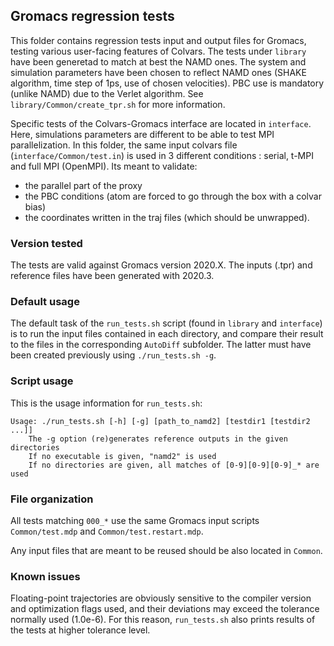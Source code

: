 ## Gromacs regression tests

This folder contains regression tests input and output files for Gromacs, testing various user-facing features of Colvars.
The tests under `library` have been generetad to match at best the NAMD ones. The system and simulation parameters have been chosen to reflect NAMD ones (SHAKE algorithm, time step of 1ps, use of chosen velocities). PBC use is mandatory (unlike NAMD) due to the Verlet algorithm. See `library/Common/create_tpr.sh` for more information.

Specific tests of the Colvars-Gromacs interface are located in `interface`. Here, simulations parameters are different to be able to test MPI parallelization.
In this folder, the same input colvars file (`interface/Common/test.in`) is used in 3 different conditions : serial, t-MPI and full MPI (OpenMPI). Its meant to validate:

   - the parallel part of the proxy
   - the PBC conditions (atom are forced to go through the box with a colvar bias)
   - the coordinates written in the traj files (which should be unwrapped).

### Version tested

The tests are valid against Gromacs version 2020.X. The inputs (.tpr) and reference files have been generated with 2020.3.

### Default usage

The default task of the `run_tests.sh` script (found in `library` and `interface`) is to run the input files contained in each directory, and compare their result to the files in the corresponding `AutoDiff` subfolder.  The latter must have been created previously using `./run_tests.sh -g`.

### Script usage

This is the usage information for `run_tests.sh`:
```
Usage: ./run_tests.sh [-h] [-g] [path_to_namd2] [testdir1 [testdir2 ...]]
    The -g option (re)generates reference outputs in the given directories
    If no executable is given, "namd2" is used
    If no directories are given, all matches of [0-9][0-9][0-9]_* are used
```

### File organization

All tests matching `000_*` use the same Gromacs input scripts `Common/test.mdp` and `Common/test.restart.mdp`.

Any input files that are meant to be reused should be also located in `Common`.

### Known issues

Floating-point trajectories are obviously sensitive to the compiler version and optimization flags used, and their deviations may exceed the tolerance normally used (1.0e-6).  For this reason, `run_tests.sh` also prints results of the tests at higher tolerance level.
